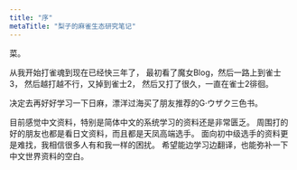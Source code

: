 ```yaml
---
title: "序"
metaTitle: "梨子的麻雀生态研究笔记"
---
```


菜。

从我开始打雀魂到现在已经快三年了，
最初看了魔女Blog，然后一路上到雀士3，
然后越打越不行，又掉到雀士2，
然后又打了很久，一直在雀士2徘徊。

决定去再好好学习一下日麻，漂洋过海买了朋友推荐的G·ウザク三色书。

目前感觉中文资料，特别是简体中文的系统学习的资料还是非常匮乏。
周围打的好的朋友也都是看日文资料，而且都是天凤高端选手。
面向初中级选手的资料更是难找，我相信很多人有和我一样的困扰。
希望能边学习边翻译，也能弥补一下中文世界资料的空白。
